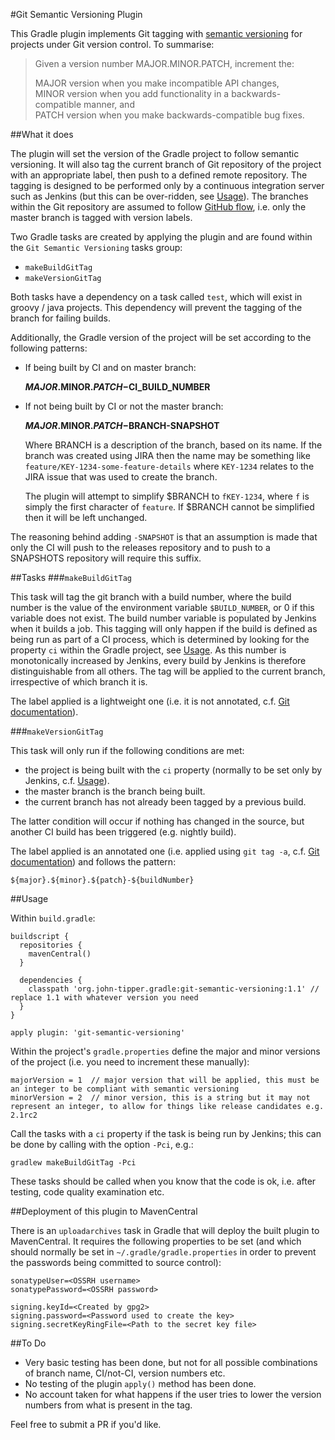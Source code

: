 #Git Semantic Versioning Plugin

This Gradle plugin implements Git tagging with [semantic versioning](http://semver.org) for projects under Git version control.  To summarise:
>Given a version number MAJOR.MINOR.PATCH, increment the:
> 
> MAJOR version when you make incompatible API changes,  
> MINOR version when you add functionality in a backwards-compatible manner, and  
> PATCH version when you make backwards-compatible bug fixes.

##What it does

The plugin will set the version of the Gradle project to follow semantic versioning.  It will also tag the current branch of Git repository of the project with an appropriate label, then push to a defined remote repository.  The tagging is designed to be performed only by a continuous integration server such as Jenkins (but this can be over-ridden, see [Usage](###usage)).  The branches within the Git repository are assumed to follow [GitHub flow](http://scottchacon.com/2011/08/31/github-flow.html), i.e. only the master branch is tagged with version labels.

Two Gradle tasks are created by applying the plugin and are found within the `Git Semantic Versioning` tasks group:

 * `makeBuildGitTag`
 * `makeVersionGitTag`

Both tasks have a dependency on a task called `test`, which will exist in groovy / java projects.  This dependency will prevent the tagging of the branch for failing builds.

Additionally, the Gradle version of the project will be set according to the following patterns:

  * If being built by CI and on master branch:  
      
      **$MAJOR.$MINOR.$PATCH-$CI_BUILD_NUMBER**

  * If not being built by CI or not the master branch:  
    
      **$MAJOR.$MINOR.$PATCH-$BRANCH-SNAPSHOT**

    Where BRANCH is a description of the branch, based on its name.  If the branch was created using JIRA then the name may be something like `feature/KEY-1234-some-feature-details` where `KEY-1234` relates to the JIRA issue that was used to create the branch.
    
    The plugin will attempt to simplify $BRANCH to `fKEY-1234`, where `f` is simply the first character of `feature`.  If $BRANCH cannot be simplified then it will be left unchanged.  

The reasoning behind adding `-SNAPSHOT` is that an assumption is made that only the CI will push to the releases repository and to push to a SNAPSHOTS repository will require this suffix.

##Tasks
###`makeBuildGitTag`

This task will tag the git branch with a build number, where the build number is the value of the environment variable `$BUILD_NUMBER`, or 0 if this variable does not exist.  The build number variable is populated by Jenkins when it builds a job.  This tagging will only happen if the build is defined as being run as part of a CI process, which is determined by looking for the property `ci` within the Gradle project, see [Usage](###usage).  As this number is monotonically increased by Jenkins, every build by Jenkins is therefore distinguishable from all others.  The tag will be applied to the current branch, irrespective of which branch it is.

The label applied is a lightweight one (i.e. it is not annotated, c.f. [Git documentation](https://git-scm.com/book/en/v2/Git-Basics-Tagging)).
 
###`makeVersionGitTag`

This task will only run if the following conditions are met:
 * the project is being built with the `ci` property (normally to be set only by Jenkins, c.f. [Usage](###usage)).
 * the master branch is the branch being built.
 * the current branch has not already been tagged by a previous build.
 
The latter condition will occur if nothing has changed in the source, but another CI build has been triggered (e.g. nightly build). 

The label applied is an annotated one (i.e. applied using `git tag -a`, c.f. [Git documentation](https://git-scm.com/book/en/v2/Git-Basics-Tagging)) and follows the pattern:

    ${major}.${minor}.${patch}-${buildNumber}

##Usage

Within `build.gradle`:

    buildscript {
      repositories {
        mavenCentral()
      }

      dependencies {
        classpath 'org.john-tipper.gradle:git-semantic-versioning:1.1' // replace 1.1 with whatever version you need
      }
    }

    apply plugin: 'git-semantic-versioning'
    
Within the project's `gradle.properties` define the major and minor versions of the project (i.e. you need to increment these manually):

    majorVersion = 1  // major version that will be applied, this must be an integer to be compliant with semantic versioning
    minorVersion = 2  // minor version, this is a string but it may not represent an integer, to allow for things like release candidates e.g. 2.1rc2
    
Call the tasks with a `ci` property if the task is being run by Jenkins; this can be done by calling with the option `-Pci`, e.g.:

    gradlew makeBuildGitTag -Pci
    
These tasks should be called when you know that the code is ok, i.e. after testing, code quality examination etc.

##Deployment of this plugin to MavenCentral

There is an `uploadarchives` task in Gradle that will deploy the built plugin to MavenCentral.  It requires the following properties to be set (and which should normally be set in `~/.gradle/gradle.properties` in order to prevent the passwords being committed to source control):
  
    sonatypeUser=<OSSRH username>  
    sonatypePassword=<OSSRH password>  
  
    signing.keyId=<Created by gpg2>  
    signing.password=<Password used to create the key>  
    signing.secretKeyRingFile=<Path to the secret key file>
    
##To Do
* Very basic testing has been done, but not for all possible combinations of branch name, CI/not-CI, version numbers etc.
* No testing of the plugin `apply()` method has been done.
* No account taken for what happens if the user tries to lower the version numbers from what is present in the tag.

Feel free to submit a PR if you'd like.